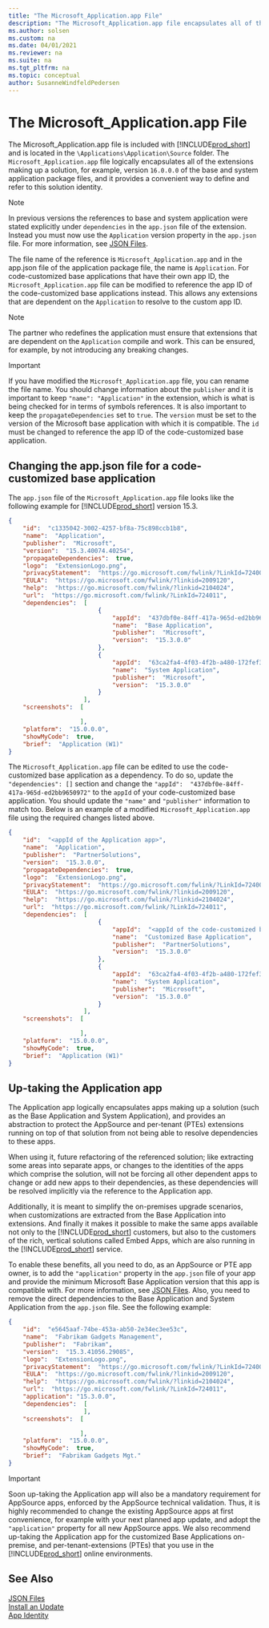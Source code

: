 ```yaml
---
title: "The Microsoft_Application.app File"
description: "The Microsoft_Application.app file encapsulates all of the extensions that make up a solution for Business Central"
ms.author: solsen
ms.custom: na
ms.date: 04/01/2021
ms.reviewer: na
ms.suite: na
ms.tgt_pltfrm: na
ms.topic: conceptual
author: SusanneWindfeldPedersen
---
```


# The Microsoft_Application.app File

The Microsoft_Application.app file is included with [!INCLUDE[prod_short](includes/prod_short.md)] and is located in the `\Applications\Application\Source` folder. The `Microsoft_Application.app` file logically encapsulates all of the extensions making up a solution, for example, version `16.0.0.0` of the base and system application package files, and it provides a convenient way to define and refer to this solution identity. 

> [!NOTE]  
> In previous versions the references to base and system application were stated explicitly under `dependencies` in the `app.json` file of the extension. Instead you must now use the `Application` version property in the `app.json` file. For more information, see [JSON Files](devenv-json-files.md).

The file name of the reference is `Microsoft_Application.app` and in the app.json file of the application package file, the name is `Application`. For code-customized base applications that have their own app ID, the `Microsoft_Application.app` file can be modified to reference the app ID of the code-customized base applications instead. This allows any extensions that are dependent on the `Application` to resolve to the custom app ID. 

> [!NOTE]  
> The partner who redefines the application must ensure that extensions that are dependent on the `Application` compile and work. This can be ensured, for example, by not introducing any breaking changes.

> [!IMPORTANT]  
> If you have modified the `Microsoft_Application.app` file, you can rename the file name. You should change information about the `publisher` and it is important to keep `"name": "Application"` in the extension, which is what is being checked for in terms of symbols references. It is also important to keep the `propagateDependencies` set to `true`. The `version` must be set to the version of the Microsoft base application with which it is compatible. The `id` must be changed to reference the app ID of the code-customized base application.

## Changing the app.json file for a code-customized base application

The `app.json` file of the `Microsoft_Application.app` file looks like the following example for [!INCLUDE[prod_short](includes/prod_short.md)] version 15.3.

```json
{
    "id":  "c1335042-3002-4257-bf8a-75c898ccb1b8",
    "name":  "Application",
    "publisher":  "Microsoft",
    "version":  "15.3.40074.40254",
    "propagateDependencies":  true,
    "logo":  "ExtensionLogo.png",
    "privacyStatement":  "https://go.microsoft.com/fwlink/?LinkId=724009",
    "EULA":  "https://go.microsoft.com/fwlink/?linkid=2009120",
    "help":  "https://go.microsoft.com/fwlink/?linkid=2104024",
    "url":  "https://go.microsoft.com/fwlink/?LinkId=724011",
    "dependencies":  [
                         {
                             "appId":  "437dbf0e-84ff-417a-965d-ed2bb9650972",
                             "name":  "Base Application",
                             "publisher":  "Microsoft",
                             "version":  "15.3.0.0"
                         },
                         {
                             "appId":  "63ca2fa4-4f03-4f2b-a480-172fef340d3f",
                             "name":  "System Application",
                             "publisher":  "Microsoft",
                             "version":  "15.3.0.0"
                         }
                     ],
    "screenshots":  [

                    ],
    "platform":  "15.0.0.0",
    "showMyCode":  true,
    "brief":  "Application (W1)"
}

```
The `Microsoft_Application.app` file can be edited to use the code-customized base application as a dependency. To do so, update the `"dependencies": []` section and change the `"appId":  "437dbf0e-84ff-417a-965d-ed2bb9650972"` to the `appId` of your code-customized base application. You should update the `"name"` and `"publisher"` information to match too. Below is an example of a modified `Microsoft_Application.app` file using the required changes listed above.

```json
{
    "id":  "<appId of the Application app>",
    "name":  "Application",
    "publisher":  "PartnerSolutions",
    "version":  "15.3.0.0",
    "propagateDependencies":  true,
    "logo":  "ExtensionLogo.png",
    "privacyStatement":  "https://go.microsoft.com/fwlink/?LinkId=724009",
    "EULA":  "https://go.microsoft.com/fwlink/?linkid=2009120",
    "help":  "https://go.microsoft.com/fwlink/?linkid=2104024",
    "url":  "https://go.microsoft.com/fwlink/?LinkId=724011",
    "dependencies":  [
                         {
                             "appId":  "<appId of the code-customized base app>",
                             "name":  "Customized Base Application",
                             "publisher":  "PartnerSolutions",
                             "version":  "15.3.0.0"
                         },
                         {
                             "appId":  "63ca2fa4-4f03-4f2b-a480-172fef340d3f",
                             "name":  "System Application",
                             "publisher":  "Microsoft",
                             "version":  "15.3.0.0"
                         }
                     ],
    "screenshots":  [

                    ],
    "platform":  "15.0.0.0",
    "showMyCode":  true,
    "brief":  "Application (W1)"
}

```

## Up-taking the Application app

The Application app logically encapsulates apps making up a solution (such as the Base Application and System Application), and provides an abstraction to protect the AppSource and per-tenant (PTEs) extensions running on top of that solution from not being able to resolve dependencies to these apps.

When using it, future refactoring of the referenced solution; like extracting some areas into separate apps, or changes to the identities of the apps which comprise the solution, will not be forcing all other dependent apps to change or add new apps to their dependencies, as these dependencies will be resolved implicitly via the reference to the Application app. 

Additionally, it is meant to simplify the on-premises upgrade scenarios, when customizations are extracted from the Base Application into extensions. And finally it makes it possible to make the same apps available not only to the [!INCLUDE[prod_short](includes/prod_short.md)] customers, but also to the customers of the rich, vertical solutions called Embed Apps, which are also running in the [!INCLUDE[prod_short](includes/prod_short.md)] service. 

To enable these benefits, all you need to do, as an AppSource or PTE app owner, is to add the `"application"` property in the `app.json` file of your app and provide the minimum Microsoft Base Application version that this app is compatible with. For more information, see [JSON Files](devenv-json-files.md). Also, you need to remove the direct dependencies to the Base Application and System Application from the `app.json` file. See the following example:

```json
{
    "id":  "e5645aaf-74be-453a-ab50-2e34ec3ee53c",
    "name":  "Fabrikam Gadgets Management",
    "publisher":  "Fabrikam",
    "version":  "15.3.41056.29085",
    "logo":  "ExtensionLogo.png",
    "privacyStatement":  "https://go.microsoft.com/fwlink/?LinkId=724009",
    "EULA":  "https://go.microsoft.com/fwlink/?linkid=2009120",
    "help":  "https://go.microsoft.com/fwlink/?linkid=2104024",
    "url":  "https://go.microsoft.com/fwlink/?LinkId=724011",
    "application": "15.3.0.0",
    "dependencies":  [
                     ],
    "screenshots":  [

                    ],
    "platform":  "15.0.0.0",
    "showMyCode":  true,
    "brief":  "Fabrikam Gadgets Mgt."
}

```

> [!IMPORTANT]  
> Soon up-taking the Application app will also be a mandatory requirement for AppSource apps, enforced by the AppSource technical validation. Thus, it is highly recommended to change the existing AppSource apps at first convenience, for example with your next planned app update, and adopt the `"application"` property for all new AppSource apps. We also recommend up-taking the Application app for the customized Base Applications on-premise, and per-tenant-extensions (PTEs) that you use in the [!INCLUDE[prod_short](includes/prod_short.md)] online environments.


## See Also

[JSON Files](devenv-json-files.md)  
[Install an Update](../upgrade/upgrading-cumulative-update-v15.md)  
[App Identity](devenv-app-identity.md)  
